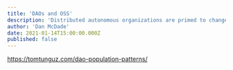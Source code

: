 ```yaml
---
title: 'DAOs and OSS'
description: 'Distributed autonomous organizations are primed to change the way open source software exists.'
author: 'Dan McDade'
date: 2021-01-14T15:00:00.000Z
published: false
---
```


https://tomtunguz.com/dao-population-patterns/
